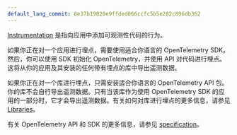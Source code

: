 ```yaml
---
default_lang_commit: 8e37b19820e9ffded066ccfc5b5e282c896db362
---
```


[Instrumentation](/docs/concepts/instrumentation/) 是指向应用中添加可观测性代码的行为。

如果你正在对一个应用进行埋点，需要使用适合你语言的 OpenTelemetry SDK。然后，你可以使用 SDK 初始化 OpenTelemetry，并使用 API 对代码进行埋点。这将从你的应用及其安装的任何带有埋点的库中导出遥测数据。

如果你正在对一个库进行埋点，只需安装适合你语言的 OpenTelemetry API 包。你的库不会自行导出遥测数据。只有当该库作为使用 OpenTelemetry SDK 的应用的一部分时，它才会导出遥测数据。有关如何对库进行埋点的更多信息，请参见
[Libraries](/docs/concepts/instrumentation/libraries/)。

有关 OpenTelemetry API 和 SDK 的更多信息，请参见
[specification](/docs/specs/otel/)。
